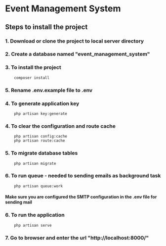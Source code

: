 # Event Management System
## Steps to install the project 
### 1. Download or clone the project to local server directory
### 2. Create a database named "event_management_system"
### 3. To install the project 
        composer install
### 5. Rename .env.example file to .env
### 4. To generate application key
        php artisan key:generate
### 4. To clear the configuration and route cache
        php artisan config:cache
        php artisan route:cache
### 5. To migrate database tables      
        php artisan migrate
### 6. To run queue - needed to sending emails as background task
        php artisan queue:work     
####  Make sure you are configured the SMTP configuration in the .env file for sending mail           
### 6. To run the application
        php artisan serve
### 7. Go to browser and enter the url "http://localhost:8000/"       
